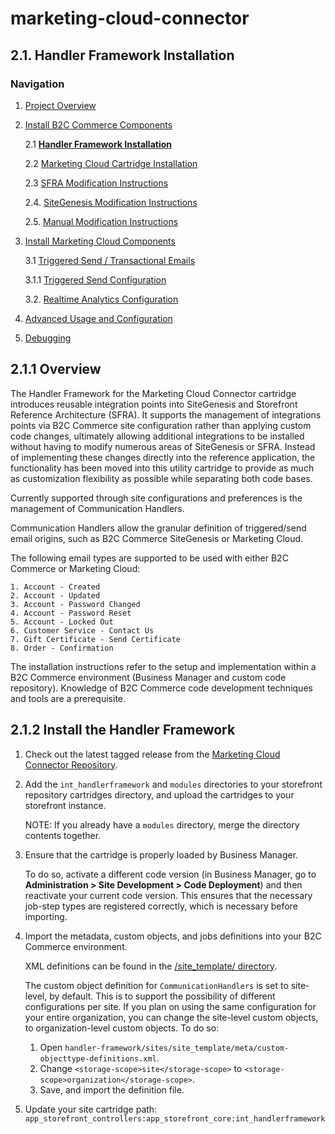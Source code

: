 
# marketing-cloud-connector 

## 2.1. Handler Framework Installation 
<a name="Top"></a>
### Navigation
1. [Project Overview](1_0_Project_Overview.md)
2. [Install B2C Commerce Components](2_0_Commerce_Cloud_Component_Installation.md)
	
	2.1 [**Handler Framework Installation**](2_1_Handler-Installation.md)
	
	2.2 [Marketing Cloud Cartridge Installation](2_2_MarketingCloudCart.md)
	
	2.3 [SFRA Modification Instructions](2_3_Modification-Instructions-for-SFRA.md)
	
	2.4. [SiteGenesis Modification Instructions](2_4_Modification-Instructions-for-SiteGenesis.md)
		
	2.5. [Manual Modification Instructions](2_5_ManualModifications.md)

7. [Install Marketing Cloud Components](3_0_ModifyMarketingCloud.md)

	3.1 [Triggered Send / Transactional Emails](3_1_0_TriggeredSendTransactionalEmails.md)
	
	3.1.1 [Triggered Send Configuration](3_1_1_MCConnectorInstallation-TriggeredSendConfiguration.md)
	
	3.2. [Realtime Analytics Configuration](3_2_MCConnectorInstallation-RealtimeAnalyticsConfiguration.md)
	
11. [Advanced Usage and Configuration](4_0_AdvancedUsage.md)
12. [ Debugging](5_0_Debugging.md)


<a name="Overview"></a>
## 2.1.1 Overview

The Handler Framework for the Marketing Cloud Connector cartridge introduces reusable integration points into SiteGenesis and Storefront Reference Architecture (SFRA). It supports the management of integrations points via B2C Commerce site configuration rather than applying custom code changes, ultimately allowing additional integrations to be installed without having to modify numerous areas of SiteGenesis or SFRA. Instead of implementing these changes directly into the reference application, the functionality has been moved into this utility cartridge to provide as much as customization flexibility as possible while separating both code bases.  

Currently supported through site configurations and preferences is the management of Communication Handlers. 

Communication Handlers allow the granular definition of triggered/send email origins, such as B2C Commerce SiteGenesis or Marketing Cloud. 

The following email types are supported to be used with either B2C Commerce or Marketing Cloud:


    1. Account - Created
    2. Account - Updated
    3. Account - Password Changed
    4. Account - Password Reset
    5. Account - Locked Out
    6. Customer Service - Contact Us
    7. Gift Certificate - Send Certificate
    8. Order - Confirmation


The installation instructions refer to the setup and implementation within a B2C Commerce environment (Business Manager and custom code repository). Knowledge of B2C Commerce code development techniques and tools are a prerequisite.
  
<a name="Installation"></a>
## 2.1.2 Install the Handler Framework ###

1. Check out the latest tagged release from the  [Marketing Cloud Connector Repository](https://github.com/SalesforceCommerceCloud/marketing-cloud-connector).

2. Add the `int_handlerframework` and `modules` directories to your storefront repository cartridges directory, and upload the cartridges to your storefront instance.
    
    NOTE: If you already have a `modules` directory, merge the directory contents together.
    
3. Ensure that the cartridge is properly loaded by Business Manager. 

	To do so, activate a different code version (in Business Manager, go to **Administration > Site Development > Code Deployment**) and then reactivate your current code version. This ensures that the necessary job-step types are registered correctly, which is necessary before importing.
	
4. Import the metadata, custom objects, and jobs definitions into your B2C Commerce environment. 
	
	XML definitions can be found in the [/site_template/ directory](https://github.com/SalesforceCommerceCloud/handler-framework/tree/develop/sites/site_template).
	
	The custom object definition for `CommunicationHandlers` is set to site-level, by default. This is to support the possibility of different configurations per site. If you plan on using the same configuration for your entire organization, you can change the site-level custom objects, to organization-level custom objects. 
To do so: 
    1. Open `handler-framework/sites/site_template/meta/custom-objecttype-definitions.xml`. 
    2. Change `<storage-scope>site</storage-scope>` to `<storage-scope>organization</storage-scope>`.
    3. Save, and import the definition file.

5. Update your site cartridge path:  `app_storefront_controllers:app_storefront_core:int_handlerframework`

